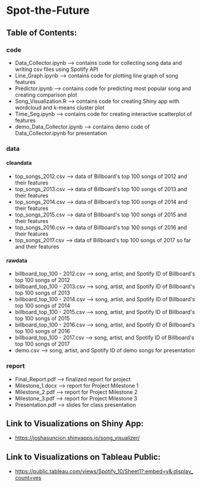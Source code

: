 # Spot-the-Future

## Table of Contents:

### code

- Data_Collector.ipynb --> contains code for collecting song data and writing csv files using Spotify API
- Line_Graph.ipynb --> contains code for plotting line graph of song features
- Predictor.ipynb --> contains code for predicting most popular song and creating comparison plot
- Song_Visualization.R --> contains code for creating Shiny app with wordcloud and k-means cluster plot
- Time_Seg.ipynb --> contains code for creating interactive scatterplot of features
- demo_Data_Collector.ipynb --> contains demo code of Data_Collector.ipynb for presentation

### data

#### cleandata

- top_songs_2012.csv --> data of Billboard's top 100 songs of 2012 and their features
- top_songs_2013.csv --> data of Billboard's top 100 songs of 2013 and their features
- top_songs_2014.csv --> data of Billboard's top 100 songs of 2014 and their features
- top_songs_2015.csv --> data of Billboard's top 100 songs of 2015 and their features
- top_songs_2016.csv --> data of Billboard's top 100 songs of 2016 and their features
- top_songs_2017.csv --> data of Billboard's top 100 songs of 2017 so far and their features

#### rawdata

- billboard_top_100 - 2012.csv --> song, artist, and Spotify ID of Billboard's top 100 songs of 2012
- billboard_top_100 - 2013.csv --> song, artist, and Spotify ID of Billboard's top 100 songs of 2013
- billboard_top_100 - 2014.csv --> song, artist, and Spotify ID of Billboard's top 100 songs of 2014
- billboard_top_100 - 2015.csv --> song, artist, and Spotify ID of Billboard's top 100 songs of 2015
- billboard_top_100 - 2016.csv --> song, artist, and Spotify ID of Billboard's top 100 songs of 2016
- billboard_top_100 - 2017.csv --> song, artist, and Spotify ID of Billboard's top 100 songs of 2017
- demo.csv --> song, artist, and Spotify ID of demo songs for presentation

### report

- Final_Report.pdf --> finalized report for project
- Milestone_1.docx --> report for Project Milestone 1
- Milestone_2.pdf --> report for Project Milestone 2
- Milestone_3.pdf --> report for Project Milestone 3
- Presentation.pdf --> slides for class presentation

## Link to Visualizations on Shiny App:
- https://joshasuncion.shinyapps.io/song_visualizer/

## Link to Visualizations on Tableau Public:
- https://public.tableau.com/views/Spotify_10/Sheet1?:embed=y&:display_count=yes
